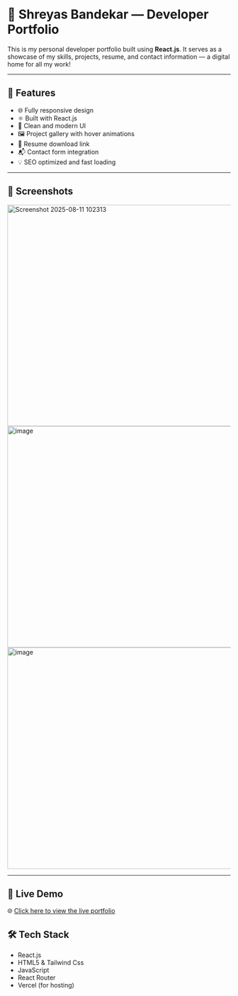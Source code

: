 # 💼 Shreyas Bandekar — Developer Portfolio

This is my personal developer portfolio built using **React.js**. It serves as a showcase of my skills, projects, resume, and contact information — a digital home for all my work!

---

## 🚀 Features

- 🌐 Fully responsive design
- ⚛️ Built with React.js
- 🎨 Clean and modern UI
- 🖼️ Project gallery with hover animations
- 📄 Resume download link
- 📬 Contact form integration
- 💡 SEO optimized and fast loading

---

## 📸 Screenshots
<img width="1000" height="500" alt="Screenshot 2025-08-11 102313" src="https://github.com/user-attachments/assets/5ffe650d-c385-4bb4-a94a-98076f5df438" /> <img width="1000" height="500" alt="image" src="https://github.com/user-attachments/assets/d9c52f9c-a9ce-470f-844b-ac2cb691a0fb" /> <img width="1000" height="500" alt="image" src="https://github.com/user-attachments/assets/672e9cf3-def8-4ef6-b017-ea34c3435cd2" />



---

##  🚀 Live Demo

🌐 [Click here to view the live portfolio]()

## 🛠️ Tech Stack

- React.js
- HTML5 & Tailwind Css
- JavaScript
- React Router
- Vercel (for hosting)

